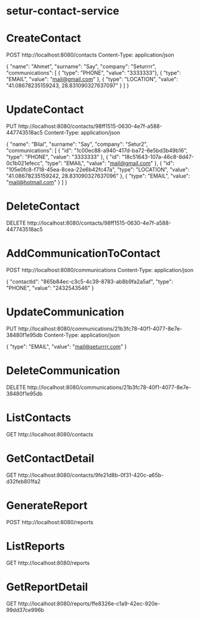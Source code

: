 # setur-contact-service

# CreateContact
POST http://localhost:8080/contacts
Content-Type: application/json

{
"name": "Ahmet",
"surname": "Say",
"company": "Seturrrr",
"communications": [
{
"type": "PHONE",
"value": "3333333"},
{
"type": "EMAIL",
"value": "mail@gmail.com"
},
{
"type": "LOCATION",
"value": "41.08678235159243, 28.831090327637097"
}
]
}

# UpdateContact
PUT http://localhost:8080/contacts/98ff1515-0630-4e7f-a588-447743518ac5
Content-Type: application/json

{
"name": "Bilal",
"surname": "Say",
"company": "Setur2",
"communications": [
{
"id": "1c00ec88-a940-417d-ba72-6e5bd3b49b16",
"type": "PHONE",
"value": "3333333"
},
{
"id": "18c51643-107a-46c8-8d47-0c1b021efecc",
"type": "EMAIL",
"value": "mail@gmail.com"
},
{
"id": "105e0fc8-f718-45ea-8cea-22e6b42fc47a",
"type": "LOCATION",
"value": "41.08678235159242, 28.831090327637096"
},
{
"type": "EMAIL",
"value": "mail@hotmail.com"
}
]
}

# DeleteContact
DELETE http://localhost:8080/contacts/98ff1515-0630-4e7f-a588-447743518ac5

# AddCommunicationToContact
POST http://localhost:8080/communications
Content-Type: application/json

{
"contactId": "865b84ec-c3c5-4c39-8783-ab8b9fa2a5af",
"type": "PHONE",
"value": "2432543546"
}

# UpdateCommunication
PUT http://localhost:8080/communications/21b3fc78-40f1-4077-8e7e-38480f1e95db
Content-Type: application/json

{
"type": "EMAIL",
"value": "mail@seturrrr.com"
}

# DeleteCommunication
DELETE http://localhost:8080/communications/21b3fc78-40f1-4077-8e7e-38480f1e95db

# ListContacts
GET http://localhost:8080/contacts

# GetContactDetail
GET http://localhost:8080/contacts/9fe21d8b-0f31-420c-a65b-d32feb801fa2

# GenerateReport
POST http://localhost:8080/reports

# ListReports
GET http://localhost:8080/reports

# GetReportDetail
GET http://localhost:8080/reports/ffe8326e-c1a9-42ec-920e-99dd37ce996b